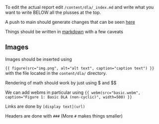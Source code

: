 To edit the actual report edit `/content/dla/_index.md` and write what you
want to write BELOW all the plusses at the top.

A push to main should generate changes that can be seen [here](https://nathanielnrn.github.io/hough-transform-documentation/)

Things should be written in [markdown](https://commonmark.org/help/) with a few caveats

## Images

Images should be inserted using

`{{ figure(src="img.png", alt="alt text", caption="caption text") }}`
with the file located in the `content/dla/` directory.


Rendering of math should work by just using $ and $$


We can add webms in particular using
`{{ webm(src="basic.webm", caption="Figure 1: Basic DLA (non-cyclic)", width=500) }}`

Links are done by `[display text](url)`

Headers are done with `###` (More `#` makes things smaller) 

